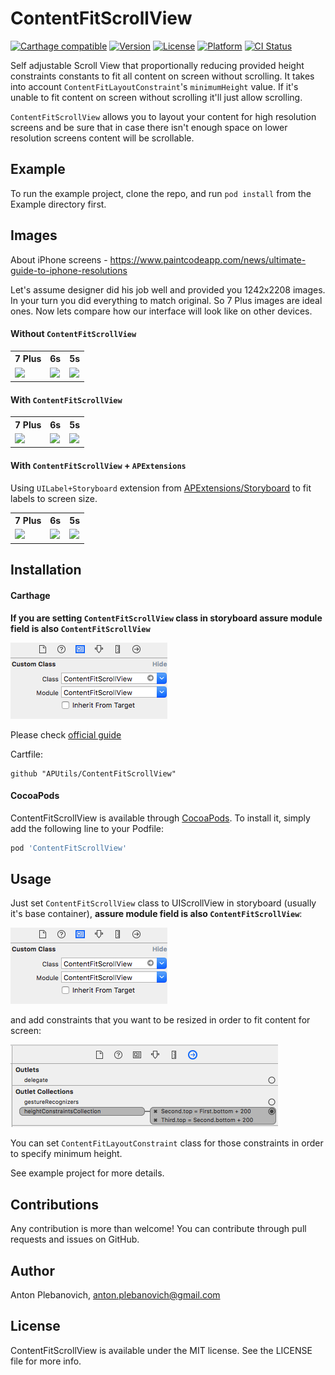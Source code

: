 # ContentFitScrollView

[![Carthage compatible](https://img.shields.io/badge/Carthage-compatible-4BC51D.svg?style=flat)](https://github.com/Carthage/Carthage)
[![Version](https://img.shields.io/cocoapods/v/ContentFitScrollView.svg?style=flat)](http://cocoapods.org/pods/ContentFitScrollView)
[![License](https://img.shields.io/cocoapods/l/ContentFitScrollView.svg?style=flat)](http://cocoapods.org/pods/ContentFitScrollView)
[![Platform](https://img.shields.io/cocoapods/p/ContentFitScrollView.svg?style=flat)](http://cocoapods.org/pods/ContentFitScrollView)
[![CI Status](http://img.shields.io/travis/APUtils/ContentFitScrollView.svg?style=flat)](https://travis-ci.org/APUtils/ContentFitScrollView)

Self adjustable Scroll View that proportionally reducing provided height constraints constants to fit all content on screen without scrolling. It takes into account `ContentFitLayoutConstraint`'s `minimumHeight` value. If it's unable to fit content on screen without scrolling it'll just allow scrolling.

`ContentFitScrollView` allows you to layout your content for high resolution screens and be sure that in case there isn't enough space on lower resolution screens content will be scrollable.

## Example

To run the example project, clone the repo, and run `pod install` from the Example directory first.

## Images

About iPhone screens - https://www.paintcodeapp.com/news/ultimate-guide-to-iphone-resolutions

Let's assume designer did his job well and provided you 1242x2208 images. In your turn you did everything to match original. So 7 Plus images are ideal ones. Now lets compare how our interface will look like on other devices.

#### Without `ContentFitScrollView`

<table>
  <tr>
    <th>7 Plus</th>
    <th>6s</th>
    <th>5s</th>
  </tr>
  <tr>
    <td><img src="Example/default_7p" width="320"/></td>
    <td><img src="Example/default_6s" width="320"/></td>
    <td><img src="Example/default_5s" width="320"/></td>
  </tr>
</table>

#### With `ContentFitScrollView`

<table>
  <tr>
    <th>7 Plus</th>
    <th>6s</th>
    <th>5s</th>
  </tr>
  <tr>
    <td><img src="Example/contentFit_7p" width="320"/></td>
    <td><img src="Example/contentFit_6s" width="320"/></td>
    <td><img src="Example/contentFit_5s" width="320"/></td>
  </tr>
</table>

#### With `ContentFitScrollView` + `APExtensions`

Using `UILabel+Storyboard` extension from [APExtensions/Storyboard](https://github.com/APUtils/APExtensions#storyboard) to fit labels to screen size.

<table>
  <tr>
    <th>7 Plus</th>
    <th>6s</th>
    <th>5s</th>
  </tr>
  <tr>
    <td><img src="Example/apextensions_7p" width="320"/></td>
    <td><img src="Example/apextensions_6s" width="320"/></td>
    <td><img src="Example/apextensions_5s" width="320"/></td>
  </tr>
</table>

## Installation

#### Carthage

**If you are setting `ContentFitScrollView` class in storyboard assure module field is also `ContentFitScrollView`**

<img src="Example/ContentFitScrollView/customClass.png"/>

Please check [official guide](https://github.com/Carthage/Carthage#if-youre-building-for-ios-tvos-or-watchos)

Cartfile:

```
github "APUtils/ContentFitScrollView"
```

#### CocoaPods

ContentFitScrollView is available through [CocoaPods](http://cocoapods.org). To install
it, simply add the following line to your Podfile:

```ruby
pod 'ContentFitScrollView'
```

## Usage

Just set `ContentFitScrollView` class to UIScrollView in storyboard (usually it's base container), **assure module field is also `ContentFitScrollView`**: 

<img src="Example/ContentFitScrollView/customClass.png"/>

and add constraints that you want to be resized in order to fit content for screen:

<img src="Example/ContentFitScrollView/ContentFitScrollViewStoryboardOutlets.png"/>

You can set `ContentFitLayoutConstraint` class for those constraints in order to specify minimum height.

See example project for more details.

## Contributions

Any contribution is more than welcome! You can contribute through pull requests and issues on GitHub.

## Author

Anton Plebanovich, anton.plebanovich@gmail.com

## License

ContentFitScrollView is available under the MIT license. See the LICENSE file for more info.
